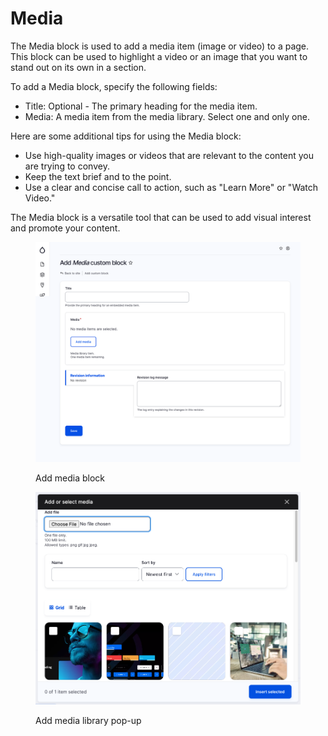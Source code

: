 # Media

The Media block is used to add a media item (image or video) to a page. This block can be used to highlight a video or an image that you want to stand out on its own in a section.

To add a Media block, specify the following fields:

* Title: Optional - The primary heading for the media item.
* Media: A media item from the media library. Select one and only one.

Here are some additional tips for using the Media block:

* Use high-quality images or videos that are relevant to the content you are trying to convey.
* Keep the text brief and to the point.
* Use a clear and concise call to action, such as "Learn More" or "Watch Video."

The Media block is a versatile tool that can be used to add visual interest and promote your content.

<figure><img src="../../.gitbook/assets/screencapture-mcignite-ddev-site-block-add-media-2023-05-24-14_19_53.png" alt=""><figcaption><p>Add media block</p></figcaption></figure>

<figure><img src="../../.gitbook/assets/Screen Shot 2023-05-24 at 2.20.27 PM.png" alt=""><figcaption><p>Add media library pop-up</p></figcaption></figure>

